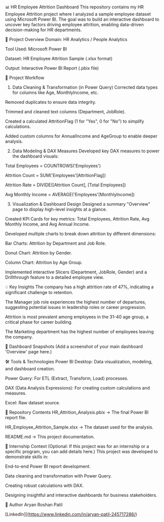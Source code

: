 📊 HR Employee Attrition Dashboard
This repository contains my HR Employee Attrition project where I analyzed a sample employee dataset using Microsoft Power BI. The goal was to build an interactive dashboard to uncover key factors driving employee attrition, enabling data-driven decision-making for HR departments.

📂 Project Overview
Domain: HR Analytics / People Analytics

Tool Used: Microsoft Power BI

Dataset: HR Employee Attrition Sample (.xlsx format)

Output: Interactive Power BI Report (.pbix file)

🔧 Project Workflow
1. Data Cleaning & Transformation (in Power Query)
Corrected data types for columns like Age, MonthlyIncome, etc.

Removed duplicates to ensure data integrity.

Trimmed and cleaned text columns (Department, JobRole).

Created a calculated AttritionFlag (1 for "Yes", 0 for "No") to simplify calculations.

Added custom columns for AnnualIncome and AgeGroup to enable deeper analysis.

2. Data Modeling & DAX Measures
Developed key DAX measures to power the dashboard visuals:

Total Employees = COUNTROWS('Employees')

Attrition Count = SUM('Employees'[AttritionFlag])

Attrition Rate = DIVIDE([Attrition Count], [Total Employees])

Avg Monthly Income = AVERAGE('Employees'[MonthlyIncome])

3. Visualization & Dashboard Design
Designed a summary "Overview" page to display high-level insights at a glance.

Created KPI Cards for key metrics: Total Employees, Attrition Rate, Avg Monthly Income, and Avg Annual Income.

Developed multiple charts to break down attrition by different dimensions:

Bar Charts: Attrition by Department and Job Role.

Donut Chart: Attrition by Gender.

Column Chart: Attrition by Age Group.

Implemented interactive Slicers (Department, JobRole, Gender) and a Drillthrough feature to a detailed employee view.

💡 Key Insights
The company has a high attrition rate of 47%, indicating a significant challenge to retention.

The Manager job role experiences the highest number of departures, suggesting potential issues in leadership roles or career progression.

Attrition is most prevalent among employees in the 31-40 age group, a critical phase for career building.

The Marketing department has the highest number of employees leaving the company.

📸 Dashboard Snapshots
(Add a screenshot of your main dashboard 'Overview' page here.)

🛠️ Tools & Technologies
Power BI Desktop: Data visualization, modeling, and dashboard creation.

Power Query: For ETL (Extract, Transform, Load) processes.

DAX (Data Analysis Expressions): For creating custom calculations and measures.

Excel: Raw dataset source.

📁 Repository Contents
HR_Attrition_Analysis.pbix → The final Power BI report file.

HR_Employee_Attrition_Sample.xlsx → The dataset used for the analysis.

README.md → This project documentation.

📌 Internship Context
(Optional: If this project was for an internship or a specific program, you can add details here.)
This project was developed to demonstrate skills in:

End-to-end Power BI report development.

Data cleaning and transformation with Power Query.

Creating robust calculations with DAX.

Designing insightful and interactive dashboards for business stakeholders.

👤 Author
Aryan Roshan Patil

[LinkedIn][(https://www.linkedin.com/in/aryan-patil-245717286/)
